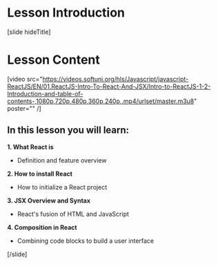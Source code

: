 # Lesson Introduction

[slide hideTitle]
# Lesson Content

[video src="https://videos.softuni.org/hls/Javascript/javascript-ReactJS/EN/01.ReactJS-Intro-To-React-And-JSX/Intro-to-ReactJS-1-2-Introduction-and-table-of-contents-,1080p,720p,480p,360p,240p,.mp4/urlset/master.m3u8" poster="" /]

## In this lesson you will learn:

**1. What React is**
- Definition and feature overview

**2. How to install React**
- How to initialize a React project

**3. JSX Overview and Syntax**
- React's fusion of HTML and JavaScript

**4. Composition in React**
- Combining code blocks to build a user interface

[/slide]
